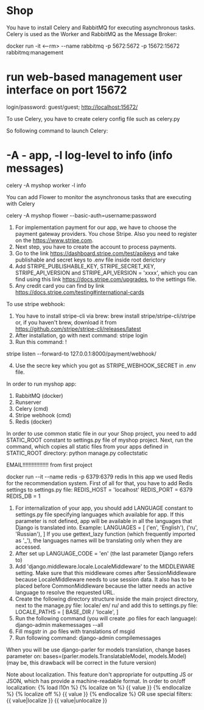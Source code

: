 # Shop

You have to install Celery and RabbitMQ for executing asynchronous tasks. Celery is used as the Worker and RabbitMQ as the Message Broker:

docker run -it <--rm> --name rabbitmq -p 5672:5672 -p 15672:15672 rabbitmq:management
# run web-based management user interface on port 15672
login/password: guest/guest; <http://localhost:15672/>


To use Celery, you have to create celery config file such as celery.py

So following command to launch Celery:

# -A - app, -l log-level to info (info messages)
celery -A myshop worker -l info

You can add Flower to monitor the asynchronous tasks that are executing with Celery

celery -A myshop flower --basic-auth=username:password

1. For implementation payment for our app, we have to choose the 
payment gateway providers. You chose Stripe. Also you need to 
register on the <https://www.stripe.com>.
2. Next step, you have to create the account to process payments.
3. Go to the link <https://dashboard.stripe.com/test/apikeys>
and take publishable and secret keys to .env file inside root
derictory
4. Add STRIPE_PUBLISHABLE_KEY, STRIPE_SECRET_KEY, STRIPE_API_VERSION and STRIPE_API_VERSION = 'xxxx', which you can find using this link <https://docs.stripe.com/upgrades>, to the settings file.
5. Any credit card you can find by link <https://docs.stripe.com/testing#international-cards>

To use stripe webhook:

1. You have to install stripe-cli via brew:
brew install stripe/stripe-cli/stripe or, if you haven't brew,
download it from <https://github.com/stripe/stripe-cli/releases/latest>
2. After installation, go with next command: 
stripe login
3. Run this command:
!

stripe listen --forward-to 127.0.0.1:8000/payment/webhook/

4. Use the secre key which you got as STRIPE_WEBHOOK_SECRET in .env
file.

In order to run myshop app:

1. RabbitMQ (docker)
2. Runserver
3. Celery (cmd)
4. Stripe webhook (cmd)
5. Redis (docker)

In order to use common static file in our your Shop project, you need
to add STATIC_ROOT constant to settings.py file of myshop project.
Next, run the command, which copies all static files from your apps 
defined in STATIC_ROOT directory:
python manage.py collectstatic


EMAIL!!!!!!!!!!!!!!!!! from first project


 docker run --it --name redis -p 6379:6379 redis
In this app we used Redis for the recommendation system. First of all for that, you have to add Redis settings to settings.py file:
REDIS_HOST = 'localhost'
REDIS_PORT = 6379
REDIS_DB = 1

1. For internalization of your app, you should add LANGUAGE constant
to settings.py file specifying languages which available for app. If this parameter is not defined, app will be available in all the languages that Django is translated into. Example:
LANGUAGES = [
    ('en', 'English'),
    ('ru', 'Russian'),
]
If you use gettext_lazy function (which frequently imported as '_'), the languages names will be translating only when they are accessed.
2. After set up LANGUAGE_CODE = 'en' (the last parameter Django refers to)
3. Add 'django.middleware.locale.LocaleMiddleware' to the MIDDLEWARE
setting. Make sure that this middleware comes after SessionMiddleware 
because LocaleMiddleware needs to use session data. It also has to be
placed before CommonMiddleware because the latter needs an active
language to resolve the requested URL.
4. Create the following directory structure inside the main project 
directory, next to the manage.py file:
locale/
    en/
    ru/
and add this to settings.py file: 
LOCALE_PATHS = [
    BASE_DIR / 'locale',
]
5. Run the following command (you will create .po files for each language):
django-admin makemessages --all
6. Fill msgstr in .po files with translations of msgid  
7. Run following command:
django-admin compilemessages

When you will be use django-parler for models translation,
change bases parameter on:
bases=(parler.models.TranslatableModel, models.Model)
(may be, this drawback will be correct in the future version)

Note about localization.
This feature don't appropriate for outputting JS or JSON, which
has provide a machine-readable format. In order to on/off localization:
{% load l10n %}
{% localize on %}
{{ value }}
{% endlocalize %}
{% localize off %}
{{ value }}
{% endlocalize %}
OR use special filters: {{ value|localize }} {{ value|unlocalize }}
